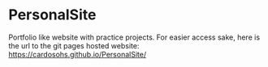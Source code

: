 # PersonalSite
Portfolio like website with practice projects.
For easier access sake, here is the url to the git pages hosted website: https://cardosohs.github.io/PersonalSite/
